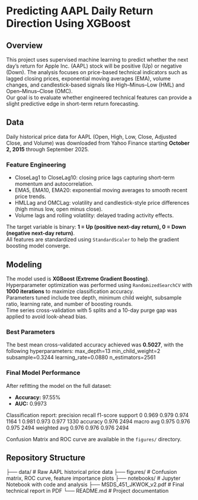 # Predicting AAPL Daily Return Direction Using XGBoost

## Overview
This project uses supervised machine learning to predict whether the next day’s return for Apple Inc. (AAPL) stock will be positive (Up) or negative (Down). The analysis focuses on price-based technical indicators such as lagged closing prices, exponential moving averages (EMA), volume changes, and candlestick-based signals like High–Minus–Low (HML) and Open–Minus–Close (OMC).  
Our goal is to evaluate whether engineered technical features can provide a slight predictive edge in short-term return forecasting.

## Data
Daily historical price data for AAPL (Open, High, Low, Close, Adjusted Close, and Volume) was downloaded from Yahoo Finance starting **October 2, 2015** through September 2025.

### Feature Engineering
- CloseLag1 to CloseLag10: closing price lags capturing short-term momentum and autocorrelation.  
- EMA5, EMA10, EMA20: exponential moving averages to smooth recent price trends.  
- HMLLag and OMCLag: volatility and candlestick-style price differences (high minus low, open minus close).  
- Volume lags and rolling volatility: delayed trading activity effects.  

The target variable is binary: **1 = Up (positive next-day return), 0 = Down (negative next-day return)**.  
All features are standardized using `StandardScaler` to help the gradient boosting model converge.

## Modeling
The model used is **XGBoost (Extreme Gradient Boosting)**.  
Hyperparameter optimization was performed using `RandomizedSearchCV` with **1000 iterations** to maximize classification accuracy.  
Parameters tuned include tree depth, minimum child weight, subsample ratio, learning rate, and number of boosting rounds.  
Time series cross-validation with 5 splits and a 10-day purge gap was applied to avoid look-ahead bias.

### Best Parameters
The best mean cross-validated accuracy achieved was **0.5027**, with the following hyperparameters:
max_depth=13
min_child_weight=2
subsample=0.3244
learning_rate=0.0880
n_estimators=2561

### Final Model Performance
After refitting the model on the full dataset:

- **Accuracy:** 97.55%  
- **AUC:** 0.9973  

Classification report:
          precision    recall  f1-score   support
      0      0.969     0.979     0.974      1164
      1      0.981     0.973     0.977      1330
accuracy                          0.976      2494
macro avg      0.975     0.976     0.975      2494
weighted avg   0.976     0.976     0.976      2494


Confusion Matrix and ROC curve are available in the `figures/` directory.

## Repository Structure
├── data/                     # Raw AAPL historical price data
├── figures/                  # Confusion matrix, ROC curve, feature importance plots
├── notebooks/                # Jupyter Notebook with code and analysis
├── MSDS_451_JKWOK_v2.pdf     # Final technical report in PDF
└── README.md                 # Project documentation
